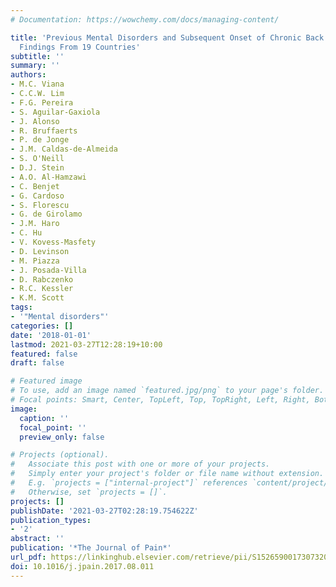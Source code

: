 ```yaml
---
# Documentation: https://wowchemy.com/docs/managing-content/

title: 'Previous Mental Disorders and Subsequent Onset of Chronic Back or Neck Pain:
  Findings From 19 Countries'
subtitle: ''
summary: ''
authors:
- M.C. Viana
- C.C.W. Lim
- F.G. Pereira
- S. Aguilar-Gaxiola
- J. Alonso
- R. Bruffaerts
- P. de Jonge
- J.M. Caldas-de-Almeida
- S. O'Neill
- D.J. Stein
- A.O. Al-Hamzawi
- C. Benjet
- G. Cardoso
- S. Florescu
- G. de Girolamo
- J.M. Haro
- C. Hu
- V. Kovess-Masfety
- D. Levinson
- M. Piazza
- J. Posada-Villa
- D. Rabczenko
- R.C. Kessler
- K.M. Scott
tags: 
- '"Mental disorders"'
categories: []
date: '2018-01-01'
lastmod: 2021-03-27T12:28:19+10:00
featured: false
draft: false

# Featured image
# To use, add an image named `featured.jpg/png` to your page's folder.
# Focal points: Smart, Center, TopLeft, Top, TopRight, Left, Right, BottomLeft, Bottom, BottomRight.
image:
  caption: ''
  focal_point: ''
  preview_only: false

# Projects (optional).
#   Associate this post with one or more of your projects.
#   Simply enter your project's folder or file name without extension.
#   E.g. `projects = ["internal-project"]` references `content/project/deep-learning/index.md`.
#   Otherwise, set `projects = []`.
projects: []
publishDate: '2021-03-27T02:28:19.754622Z'
publication_types:
- '2'
abstract: ''
publication: '*The Journal of Pain*'
url_pdf: https://linkinghub.elsevier.com/retrieve/pii/S1526590017307320
doi: 10.1016/j.jpain.2017.08.011
---
```

